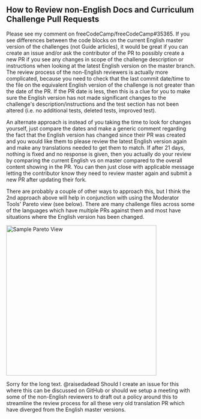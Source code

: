 ## How to Review non-English Docs and Curriculum Challenge Pull Requests

Please see my comment on freeCodeCamp/freeCodeCamp#35365. If you see differences between the code blocks on the current English master version of the challenges (not Guide articles), it would be great if you can create an issue and/or ask the contributor of the PR to possibly create a new PR if you see any changes in scope of the challenge description or instructions when looking at the latest English version on the master branch. The review process of the non-English reviewers is actually more complicated, because you need to check that the last commit date/time to the file on the equivalent English version of the challenge is not greater than the date of the PR. If the PR date is less, then this is a clue for you to make sure the English version has not made significant changes to the challenge's description/instructions and the test section has not been altered (i.e. no additional tests, deleted tests, improved test).

An alternate approach is instead of you taking the time to look for changes yourself, just compare the dates and make a generic comment regarding the fact that the English version has changed since their PR was created and you would like them to please review the latest English version again and make any translations needed to get them to match. If after 21 days, nothing is fixed and no response is given, then you actually do your review by comparing the current English vs on master compared to the overall content showing in the PR. You can then just close with applicable message letting the contributor know they need to review master again and submit a new PR after updating their fork.

There are probably a couple of other ways to approach this, but I think the 2nd approach above will help in conjunction with using the Moderator Tools' Pareto view (see below). There are many challenge files across some of the languages which have multiple PRs against them and most have situations where the English version has been changed.

<img src="https://files.gitter.im/FreeCodeCamp/Contributors/bCZI/image.png" width="400" alt="Sample Pareto View"/>

Sorry for the long text. @raisedadead Should I create an issue for this where this can be discussed on GitHub or should we setup a meeting with some of the non-English reviewers to draft out a policy around this to streamline the review process for all these very old translation PR which have diverged from the English master versions.
